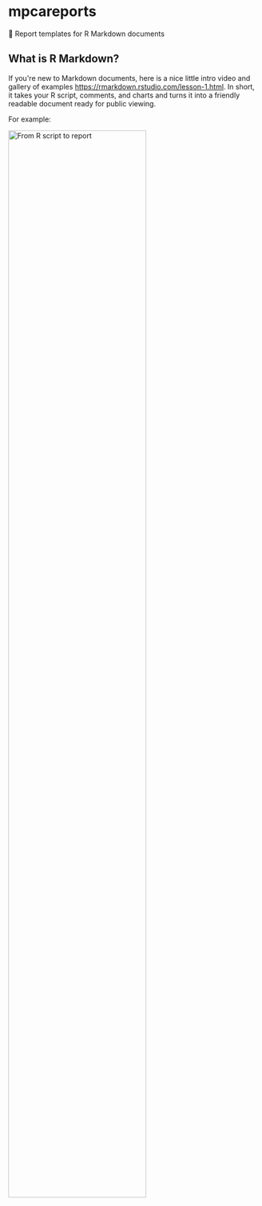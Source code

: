 # mpcareports
:bookmark_tabs: Report templates for R Markdown documents


## What is R Markdown?

If you're new to Markdown documents, here is a nice little intro video and gallery of examples https://rmarkdown.rstudio.com/lesson-1.html. In short, it takes your R script, comments, and charts and turns it into a friendly readable document ready for public viewing. 

For example: 

<img src="https://d33wubrfki0l68.cloudfront.net/96ec0c54c6d64ea2ec3665db9b3b781962ff6339/5cee1/lesson-images/how-3-output.png" alt = "From R script to report" width="74%" />
